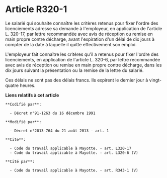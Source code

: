 # Article R320-1

Le salarié qui souhaite connaître les critères retenus pour fixer l'ordre des licenciements adresse sa demande à l'employeur,
en application de l'article L. 320-17, par lettre recommandée avec avis de réception ou remise en main propre contre
décharge, avant l'expiration d'un délai de dix jours à compter de la date à laquelle il quitte effectivement son emploi. 

L'employeur fait connaître les critères qu'il a retenus pour fixer l'ordre des licenciements, en application de l'article L.
320-6, par lettre recommandée avec avis de réception ou remise en main propre contre décharge, dans les dix jours suivant la
présentation ou la remise de la lettre du salarié. 

Ces délais ne sont pas des délais francs. Ils expirent le dernier jour à vingt-quatre heures.

**Liens relatifs à cet article**

	**Codifié par**:

	  - Décret n°91-1263 du 16 décembre 1991

	**Modifié par**:

	  - Décret n°2013-764 du 21 août 2013 - art. 1

	**Cite**:

	  - Code du travail applicable à Mayotte. - art. L320-17
	  - Code du travail applicable à Mayotte. - art. L320-6 (V)

	**Cité par**:

	  - Code du travail applicable à Mayotte. - art. R343-1 (V)
